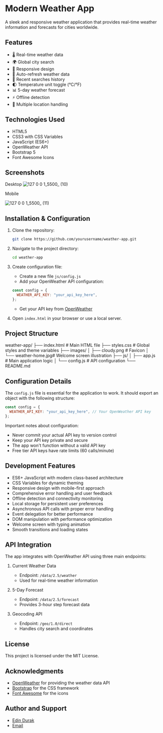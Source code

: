 # Modern Weather App

A sleek and responsive weather application that provides real-time weather information and forecasts for cities worldwide.

## Features

- 🌡️ Real-time weather data
- 🌍 Global city search
- 📱 Responsive design
- 🔄 Auto-refresh weather data
- 📍 Recent searches history
- 🌓 Temperature unit toggle (°C/°F)
- 📊 5-day weather forecast
- ⚡ Offline detection
- 🎯 Multiple location handling

## Technologies Used

- HTML5
- CSS3 with CSS Variables
- JavaScript (ES6+)
- OpenWeather API
- Bootstrap 5
- Font Awesome Icons

## Screenshots

Desktop
![127 0 0 1_5500_ (10)](https://github.com/user-attachments/assets/cf3b1916-3d1d-465b-9211-8082d0c779fe)

Mobile

![127 0 0 1_5500_ (11)](https://github.com/user-attachments/assets/c2199f5f-9b64-41cd-b768-87183130043d)

## Installation & Configuration

1. Clone the repository:

   ```bash
   git clone https://github.com/yourusername/weather-app.git
   ```

2. Navigate to the project directory:

   ```bash
   cd weather-app
   ```

3. Create configuration file:

   - Create a new file `js/config.js`
   - Add your OpenWeather API configuration:

   ```javascript
   const config = {
     WEATHER_API_KEY: "your_api_key_here",
   };
   ```

   - Get your API key from [OpenWeather](https://openweathermap.org/api)

4. Open `index.html` in your browser or use a local server.

## Project Structure

weather-app/
├── index.html # Main HTML file
├── styles.css # Global styles and theme variables
├── images/
│ ├── cloudy.png # Favicon
│ └── weather-home.jpg# Welcome screen illustration
├── js/
│ ├── app.js # Main application logic
│ └── config.js # API configuration
└── README.md

## Configuration Details

The `config.js` file is essential for the application to work. It should export an object with the following structure:

```javascript
const config = {
  WEATHER_API_KEY: "your_api_key_here", // Your OpenWeather API key
};
```

Important notes about configuration:

- Never commit your actual API key to version control
- Keep your API key private and secure
- The app won't function without a valid API key
- Free tier API keys have rate limits (60 calls/minute)

## Development Features

- ES6+ JavaScript with modern class-based architecture
- CSS Variables for dynamic theming
- Responsive design with mobile-first approach
- Comprehensive error handling and user feedback
- Offline detection and connectivity monitoring
- Local storage for persistent user preferences
- Asynchronous API calls with proper error handling
- Event delegation for better performance
- DOM manipulation with performance optimization
- Welcome screen with typing animation
- Smooth transitions and loading states

## API Integration

The app integrates with OpenWeather API using three main endpoints:

1. Current Weather Data

   - Endpoint: `/data/2.5/weather`
   - Used for real-time weather information

2. 5-Day Forecast

   - Endpoint: `/data/2.5/forecast`
   - Provides 3-hour step forecast data

3. Geocoding API
   - Endpoint: `/geo/1.0/direct`
   - Handles city search and coordinates

## License

This project is licensed under the MIT License.

## Acknowledgments

- [OpenWeather](https://openweathermap.org/) for providing the weather data API
- [Bootstrap](https://getbootstrap.com/) for the CSS framework
- [Font Awesome](https://fontawesome.com/) for the icons

## Author and Support

- [Edin Durak](https://github.com/Edin-Durak)
- [Email](mailto:edindurak8@gmail.com)
